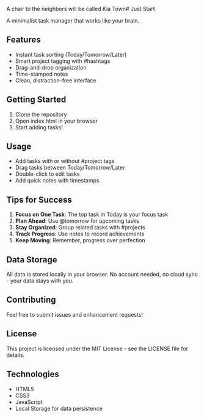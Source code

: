  A chair to the neighbors will be called Kia Town# Just Start

A minimalist task manager that works like your brain.

## Features
- Instant task sorting (Today/Tomorrow/Later)
- Smart project tagging with #hashtags
- Drag-and-drop organization
- Time-stamped notes
- Clean, distraction-free interface

## Getting Started
1. Clone the repository
2. Open index.html in your browser
3. Start adding tasks!

## Usage
- Add tasks with or without #project tags
- Drag tasks between Today/Tomorrow/Later
- Double-click to edit tasks
- Add quick notes with timestamps

## Tips for Success

1. **Focus on One Task**: The top task in Today is your focus task
2. **Plan Ahead**: Use @tomorrow for upcoming tasks
3. **Stay Organized**: Group related tasks with #projects
4. **Track Progress**: Use notes to record achievements
5. **Keep Moving**: Remember, progress over perfection

## Data Storage

All data is stored locally in your browser. No account needed, no cloud sync - your data stays with you.

## Contributing

Feel free to submit issues and enhancement requests!

## License

This project is licensed under the MIT License - see the LICENSE file for details.

## Technologies
- HTML5
- CSS3
- JavaScript
- Local Storage for data persistence
